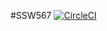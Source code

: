 #SSW567 [![CircleCI](https://dl.circleci.com/status-badge/img/circleci/J8g5HVdiV21btJWkPdMxTE/6UHjveyoiKgpAwLN5Q8Jda/tree/main.svg?style=svg)](https://dl.circleci.com/status-badge/redirect/circleci/J8g5HVdiV21btJWkPdMxTE/6UHjveyoiKgpAwLN5Q8Jda/tree/main)
